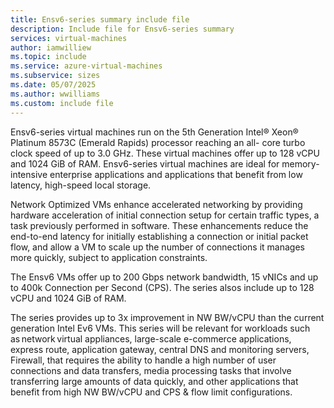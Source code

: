 ```yaml
---
title: Ensv6-series summary include file
description: Include file for Ensv6-series summary
services: virtual-machines
author: iamwilliew
ms.topic: include
ms.service: azure-virtual-machines
ms.subservice: sizes
ms.date: 05/07/2025
ms.author: wwilliams
ms.custom: include file
---
```

Ensv6-series virtual machines run on the 5th Generation Intel® Xeon® Platinum 8573C (Emerald Rapids) processor reaching an all- core turbo clock speed of up to 3.0 GHz. These virtual machines offer up to 128 vCPU and 1024 GiB of RAM. Ensv6-series virtual machines are ideal for memory-intensive enterprise applications and applications that benefit from low latency, high-speed local storage.  

Network Optimized VMs enhance accelerated networking by providing hardware acceleration of initial connection setup for certain traffic types, a task previously performed in software. These enhancements reduce the end-to-end latency for initially establishing a connection or initial packet flow, and allow a VM to scale up the number of connections it manages more quickly, subject to application constraints. 

The Ensv6 VMs offer up to 200 Gbps network bandwidth, 15 vNICs and up to 400k Connection per Second (CPS). The series alsos include up to 128 vCPU and 1024 GiB of RAM.  

The series provides up to 3x improvement in NW BW/vCPU than the current generation Intel Ev6 VMs. This series will be relevant for workloads such as network virtual appliances, large-scale e-commerce applications, express route​, application gateway, central DNS and monitoring servers​, Firewall​, that requires the ability to handle a high number of user connections and data transfers, media processing tasks that involve transferring large amounts of data quickly, and other applications that benefit from high NW BW/vCPU and CPS & flow limit configurations. 
